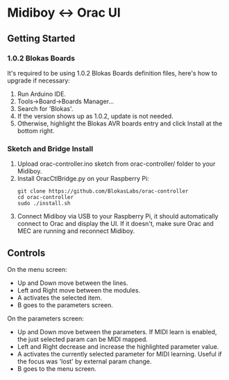 # Midiboy &lt;-> Orac UI

## Getting Started

### 1.0.2 Blokas Boards

It's required to be using 1.0.2 Blokas Boards definition files, here's how to upgrade if necessary:

1. Run Arduino IDE.
2. Tools->Board->Boards Manager...
3. Search for 'Blokas'.
4. If the version shows up as 1.0.2, update is not needed.
5. Otherwise, highlight the Blokas AVR boards entry and click Install at the bottom right.

### Sketch and Bridge Install

1. Upload orac-controller.ino sketch from orac-controller/ folder to your Midiboy.
2. Install OracCtlBridge.py on your Raspberry Pi:
    ```
    git clone https://github.com/BlokasLabs/orac-controller
    cd orac-controller
    sudo ./install.sh
    ```
3. Connect Midiboy via USB to your Raspberry Pi, it should automatically connect to Orac and display the UI.
   If it doesn't, make sure Orac and MEC are running and reconnect Midiboy.

## Controls

On the menu screen:

* Up and Down move between the lines.
* Left and Right move between the modules.
* A activates the selected item.
* B goes to the parameters screen.

On the parameters screen:

* Up and Down move between the parameters. If MIDI learn is enabled, the just selected param can be MIDI mapped.
* Left and Right decrease and increase the highlighted parameter value.
* A activates the currently selected parameter for MIDI learning. Useful if the focus was 'lost' by external param change.
* B goes to the menu screen.
